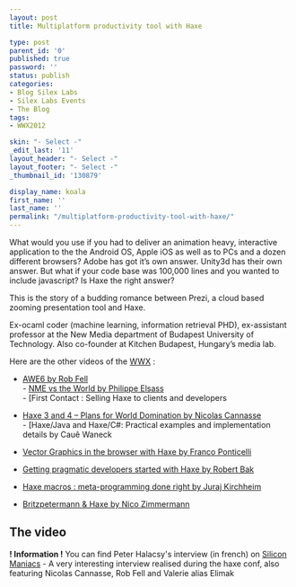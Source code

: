 ```yaml
---
layout: post
title: Multiplatform productivity tool with Haxe

type: post
parent_id: '0'
published: true
password: ''
status: publish
categories:
- Blog Silex Labs
- Silex Labs Events
- The Blog
tags:
- WWX2012

skin: "- Select -"
_edit_last: '11'
layout_header: "- Select -"
layout_footer: "- Select -"
_thumbnail_id: '130879'

display_name: koala
first_name: ''
last_name: ''
permalink: "/multiplatform-productivity-tool-with-haxe/"
---
```


What would you use if you had to deliver an animation heavy, interactive application to the the Android OS, Apple iOS as well as to PCs and a dozen different browsers? Adobe has got it’s own answer. Unity3d has their own answer. But what if your code base was 100,000 lines and you wanted to include javascript? Is Haxe the right answer?

This is the story of a budding romance between Prezi, a cloud based zooming presentation tool and Haxe.



Ex-ocaml coder (machine learning, information retrieval PHD), ex-assistant professor at the New Media department of Budapest University of Technology. Also co-founder at Kitchen Budapest, Hungary’s media lab.

Here are the other videos of the [WWX](http://wwx.haxe.org/)
:  
- [AWE6 by Rob Fell  
](https://www.silexlabs.org/132111/the-blog/may-the-force-be-with-you-making-a-game-with-awe6/)- [NME vs the World by Philippe Elsass  
](https://www.silexlabs.org/133359/the-blog/haxe-nme-vs-the-world/)- [First Contact
: Selling Haxe to clients and developers  

- [Haxe 3 and 4 – Plans for World Domination by Nicolas Cannasse  
](https://www.silexlabs.org/133720/the-blog/haxe-3-and-4-%E2%80%93-plans-for-world-domination/)- [Haxe/Java and
Haxe/C#: Practical examples and implementation details by Cauê Waneck  

- [Vector Graphics in the browser with Haxe by Franco Ponticelli](https://www.silexlabs.org/134056/the-blog/vector-graphics-in-the-browser-with-haxe/)  
- [Getting pragmatic developers started with Haxe by Robert Bak](https://www.silexlabs.org/135257/the-blog/getting-pragmatic-developers-started-with-haxe/)  
- [Haxe macros
: meta-programming done right by Juraj Kirchheim](https://www.silexlabs.org/135331/the-blog/haxe-macros-meta-programming-done-right/)  
- [Britzpetermann & Haxe by Nico Zimmermann](https://www.silexlabs.org/135480/the-blog/britzpetermann-haxe-6/)

The video
---------

**! Information !** You can find Peter Halacsy's interview (in french) on [Silicon Maniacs](http://www.siliconmaniacs.org/i-t-boys-i-t-girls-haxe/) - A very interesting interview realised during the haxe conf, also featuring Nicolas Cannasse, Rob Fell and Valerie alias Elimak